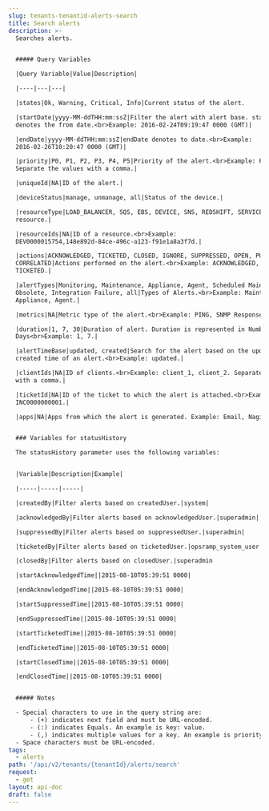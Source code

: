 ```yaml
---
slug: tenants-tenantid-alerts-search
title: Search alerts
description: >-
  Searches alerts.


  ##### Query Variables

  |Query Variable|Value|Description|

  |----|---|---|

  |states|Ok, Warning, Critical, Info|Current status of the alert.

  |startDate|yyyy-MM-ddTHH:mm:ssZ|Filter the alert with alert base. startDate
  denotes the from date.<br>Example: 2016-02-24T09:19:47 0000 (GMT)|

  |endDate|yyyy-MM-ddTHH:mm:ssZ|endDate denotes to date.<br>Example:
  2016-02-26T10:20:47 0000 (GMT)|

  |priority|P0, P1, P2, P3, P4, P5|Priority of the alert.<br>Example: P0, P1.
  Separate the values with a comma.|

  |uniqueId|NA|ID of the alert.|

  |deviceStatus|manage, unmanage, all|Status of the device.|

  |resourceType|LOAD_BALANCER, SQS, EBS, DEVICE, SNS, REDSHIFT, SERVICE|Type of
  resource.|

  |resourceIds|NA|ID of a resource.<br>Example:
  DEV0000015754,148e892d-84ce-496c-a123-f91e1a8a3f7d.|

  |actions|ACKNOWLEDGED, TICKETED, CLOSED, IGNORE, SUPPRESSED, OPEN, PURGED,
  CORRELATED|Actions performed on the alert.<br>Example: ACKNOWLEDGED,
  TICKETED.|

  |alertTypes|Monitoring, Maintenance, Appliance, Agent, Scheduled Maintenance,
  Obsolete, Integration Failure, all|Types of Alerts.<br>Example: Maintenance,
  Appliance, Agent.|

  |metrics|NA|Metric type of the alert.<br>Example: PING, SNMP Response.|

  |duration|1, 7, 30|Duration of alert. Duration is represented in Number of
  Days<br>Example: 1, 7.|

  |alertTimeBase|updated, created|Search for the alert based on the updated or
  created time of an alert.<br>Example: updated.|

  |clientIds|NA|ID of clients.<br>Example: client_1, client_2. Separate the IDs
  with a comma.|

  |ticketId|NA|ID of the ticket to which the alert is attached.<br>Example:
  INC0000000001.|

  |apps|NA|Apps from which the alert is generated. Example: Email, Nagios|


  ### Variables for statusHistory

  The statusHistory parameter uses the following variables:


  |Variable|Description|Example|

  |-----|-----|-----|

  |createdBy|Filter alerts based on createdUser.|system|

  |acknowledgedBy|Filter alerts based on acknowledgedUser.|superadmin|

  |suppressedBy|Filter alerts based on suppressedUser.|superadmin|

  |ticketedBy|Filter alerts based on ticketedUser.|opsramp_system_user|

  |closedBy|Filter alerts based on closedUser.|superadmin

  |startAcknowledgedTime||2015-08-10T05:39:51 0000|

  |endAcknowledgedTime||2015-08-10T05:39:51 0000|

  |startSuppressedTime||2015-08-10T05:39:51 0000|

  |endSuppressedTime||2015-08-10T05:39:51 0000|

  |startTicketedTime||2015-08-10T05:39:51 0000|

  |endTicketedTime||2015-08-10T05:39:51 0000|

  |startClosedTime||2015-08-10T05:39:51 0000|

  |endClosedTime||2015-08-10T05:39:51 0000|


  ##### Notes

  - Special characters to use in the query string are:
      - (+) indicates next field and must be URL-encoded.
      - (:) indicates Equals. An example is key: value.
      - (,) indicates multiple values for a key. An example is priority: P0,P1
  - Space characters must be URL-encoded.
tags:
  - alerts
path: '/api/v2/tenants/{tenantId}/alerts/search'
request:
  - get
layout: api-doc
draft: false
---
```

